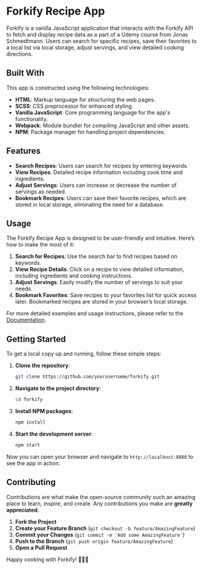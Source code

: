 # Forkify Recipe App

Forkify is a vanilla JavaScript application that interacts with the Forkify API to fetch and display recipe data as a part of a Udemy course from Jonas Schmedtmann. Users can search for specific recipes, save their favorites to a local list via local storage, adjust servings, and view detailed cooking directions.

## Built With

This app is constructed using the following technologies:

- **HTML**: Markup language for structuring the web pages.
- **SCSS**: CSS preprocessor for enhanced styling.
- **Vanilla JavaScript**: Core programming language for the app's functionality.
- **Webpack**: Module bundler for compiling JavaScript and other assets.
- **NPM**: Package manager for handling project dependencies.

## Features

- **Search Recipes**: Users can search for recipes by entering keywords.
- **View Recipes**: Detailed recipe information including cook time and ingredients.
- **Adjust Servings**: Users can increase or decrease the number of servings as needed.
- **Bookmark Recipes**: Users can save their favorite recipes, which are stored in local storage, eliminating the need for a database.

## Usage

The Forkify Recipe App is designed to be user-friendly and intuitive. Here’s how to make the most of it:

1. **Search for Recipes**: Use the search bar to find recipes based on keywords.
2. **View Recipe Details**: Click on a recipe to view detailed information, including ingredients and cooking instructions.
3. **Adjust Servings**: Easily modify the number of servings to suit your needs.
4. **Bookmark Favorites**: Save recipes to your favorites list for quick access later. Bookmarked recipes are stored in your browser’s local storage.

For more detailed examples and usage instructions, please refer to the [Documentation](#).

## Getting Started

To get a local copy up and running, follow these simple steps:

1. **Clone the repository**:
    ```bash
    git clone https://github.com/yourusername/forkify.git
    ```

2. **Navigate to the project directory**:
    ```bash
    cd forkify
    ```

3. **Install NPM packages**:
    ```bash
    npm install
    ```

4. **Start the development server**:
    ```bash
    npm start
    ```

Now you can open your browser and navigate to `http://localhost:8080` to see the app in action.

## Contributing

Contributions are what make the open-source community such an amazing place to learn, inspire, and create. Any contributions you make are **greatly appreciated**.

1. **Fork the Project**
2. **Create your Feature Branch** (`git checkout -b feature/AmazingFeature`)
3. **Commit your Changes** (`git commit -m 'Add some AmazingFeature'`)
4. **Push to the Branch** (`git push origin feature/AmazingFeature`)
5. **Open a Pull Request**

Happy cooking with Forkify! 🥗🍲🍰
